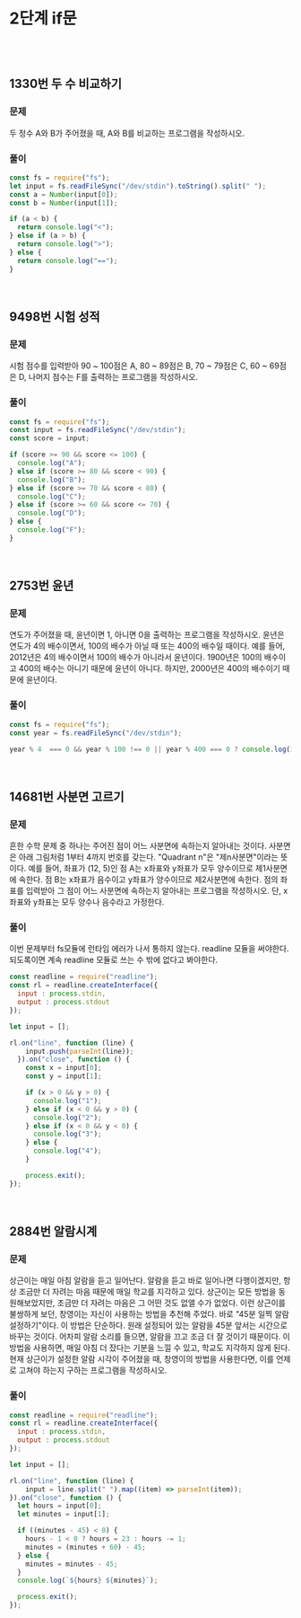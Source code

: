 # 2단계 if문
<br>
<br>

## 1330번 두 수 비교하기
### 문제
두 정수 A와 B가 주어졌을 때, A와 B를 비교하는 프로그램을 작성하시오.

### 풀이
```js
const fs = require("fs");
let input = fs.readFileSync("/dev/stdin").toString().split(" ");
const a = Number(input[0]);
const b = Number(input[1]);

if (a < b) {
  return console.log("<");
} else if (a > b) {
  return console.log(">");
} else {
  return console.log("==");
}
```
<br>

## 9498번 시험 성적
### 문제
시험 점수를 입력받아 90 ~ 100점은 A, 80 ~ 89점은 B, 70 ~ 79점은 C, 60 ~ 69점은 D, 나머지 점수는 F를 출력하는 프로그램을 작성하시오.

### 풀이
```js
const fs = require("fs");
const input = fs.readFileSync("/dev/stdin");
const score = input;

if (score >= 90 && score <= 100) {
  console.log("A");
} else if (score >= 80 && score < 90) {
  console.log("B");
} else if (score >= 70 && score < 80) {
  console.log("C");
} else if (score >= 60 && score <= 70) {
  console.log("D");
} else {
  console.log("F");
}

```
<br>

## 2753번 윤년
### 문제
연도가 주어졌을 때, 윤년이면 1, 아니면 0을 출력하는 프로그램을 작성하시오.
윤년은 연도가 4의 배수이면서, 100의 배수가 아닐 때 또는 400의 배수일 때이다.
예를 들어, 2012년은 4의 배수이면서 100의 배수가 아니라서 윤년이다. 1900년은 100의 배수이고 400의 배수는 아니기 때문에 윤년이 아니다. 하지만, 2000년은 400의 배수이기 때문에 윤년이다.

### 풀이
```js
const fs = require("fs");
const year = fs.readFileSync("/dev/stdin");

year % 4  === 0 && year % 100 !== 0 || year % 400 === 0 ? console.log(1) : console.log(0);

```
<br>

## 14681번 사분면 고르기
### 문제
흔한 수학 문제 중 하나는 주어진 점이 어느 사분면에 속하는지 알아내는 것이다. 사분면은 아래 그림처럼 1부터 4까지 번호를 갖는다. "Quadrant n"은 "제n사분면"이라는 뜻이다.
예를 들어, 좌표가 (12, 5)인 점 A는 x좌표와 y좌표가 모두 양수이므로 제1사분면에 속한다. 점 B는 x좌표가 음수이고 y좌표가 양수이므로 제2사분면에 속한다.
점의 좌표를 입력받아 그 점이 어느 사분면에 속하는지 알아내는 프로그램을 작성하시오. 단, x좌표와 y좌표는 모두 양수나 음수라고 가정한다.

### 풀이
이번 문제부터 fs모듈에 런타임 에러가 나서 통하지 않는다. readline 모듈을 써야한다.
되도록이면 계속 readline 모듈로 쓰는 수 밖에 없다고 봐야한다.

```js
const readline = require("readline");
const rl = readline.createInterface({
  input : process.stdin,
  output : process.stdout
});

let input = [];

rl.on("line", function (line) {
    input.push(parseInt(line));
  }).on("close", function () {
    const x = input[0];
    const y = input[1];

    if (x > 0 && y > 0) {
      console.log("1");
    } else if (x < 0 && y > 0) {
      console.log("2");
    } else if (x < 0 && y < 0) {
      console.log("3");
    } else {
      console.log("4");
    }

    process.exit();
});

```
<br>

## 2884번 알람시계
### 문제
상근이는 매일 아침 알람을 듣고 일어난다. 알람을 듣고 바로 일어나면 다행이겠지만, 항상 조금만 더 자려는 마음 때문에 매일 학교를 지각하고 있다.
상근이는 모든 방법을 동원해보았지만, 조금만 더 자려는 마음은 그 어떤 것도 없앨 수가 없었다.
이런 상근이를 불쌍하게 보던, 창영이는 자신이 사용하는 방법을 추천해 주었다.
바로 "45분 일찍 알람 설정하기"이다.
이 방법은 단순하다. 원래 설정되어 있는 알람을 45분 앞서는 시간으로 바꾸는 것이다. 어차피 알람 소리를 들으면, 알람을 끄고 조금 더 잘 것이기 때문이다. 이 방법을 사용하면, 매일 아침 더 잤다는 기분을 느낄 수 있고, 학교도 지각하지 않게 된다.
현재 상근이가 설정한 알람 시각이 주어졌을 때, 창영이의 방법을 사용한다면, 이를 언제로 고쳐야 하는지 구하는 프로그램을 작성하시오.

### 풀이
```js
const readline = require("readline");
const rl = readline.createInterface({
  input : process.stdin,
  output : process.stdout
});

let input = [];

rl.on("line", function (line) {
    input = line.split(" ").map((item) => parseInt(item));
}).on("close", function () {
  let hours = input[0];
  let minutes = input[1];

  if ((minutes - 45) < 0) {
    hours - 1 < 0 ? hours = 23 : hours -= 1;
    minutes = (minutes + 60) - 45;
  } else {
    minutes = minutes - 45;
  }
  console.log(`${hours} ${minutes}`);

  process.exit();
});

```
